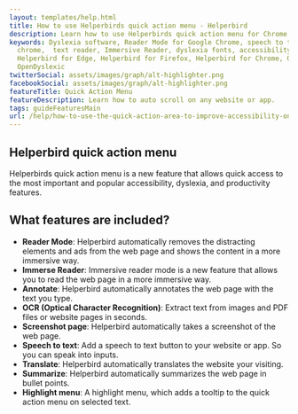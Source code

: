 ```yaml
---
layout: templates/help.html
title: How to use Helperbirds quick action menu - Helperbird
description: Learn how to use Helperbirds quick action menu for Chrome, Firefox, and Safari.
keywords: Dyslexia software, Reader Mode for Google Chrome, speech to text for chrome, Text to speech for
  chrome,  text reader, Immersive Reader, dyslexia fonts, accessibility software, dyslexia software,
  Helperbird for Edge, Helperbird for Firefox, Helperbird for Chrome, Opendyslexic for Chrome,
  OpenDyslexic
twitterSocial: assets/images/graph/alt-highlighter.png
facebookSocial: assets/images/graph/alt-highlighter.png
featureTitle: Quick Action Menu
featureDescription: Learn how to auto scroll on any website or app.
tags: guideFeaturesMain
url: /help/how-to-use-the-quick-action-area-to-improve-accessibility-on-the-web/
---
```


## Helperbird quick action menu

Helperbirds quick action menu is a new feature that allows quick access to the most important and
popular accessibility, dyslexia, and productivity features.

## What features are included?

- **Reader Mode**: Helperbird automatically removes the distracting elements and ads from the web
  page and shows the content in a more immersive way.
- **Immerse Reader**: Immersive reader mode is a new feature that allows you to read the web page in
  a more immersive way.
- **Annotate**: Helperbird automatically annotates the web page with the text you type.
- **OCR (Optical Character Recognition)**: Extract text from images and PDF files or website pages
  in seconds.
- **Screenshot page**: Helperbird automatically takes a screenshot of the web page.
- **Speech to text**: Add a speech to text button to your website or app. So you can speak into
  inputs.
- **Translate**: Helperbird automatically translates the website your visiting.
- **Summarize**: Helperbird automatically summarizes the web page in bullet points.
- **Highlight menu**: A highlight menu, which adds a tooltip to the quick action menu on selected
  text.
